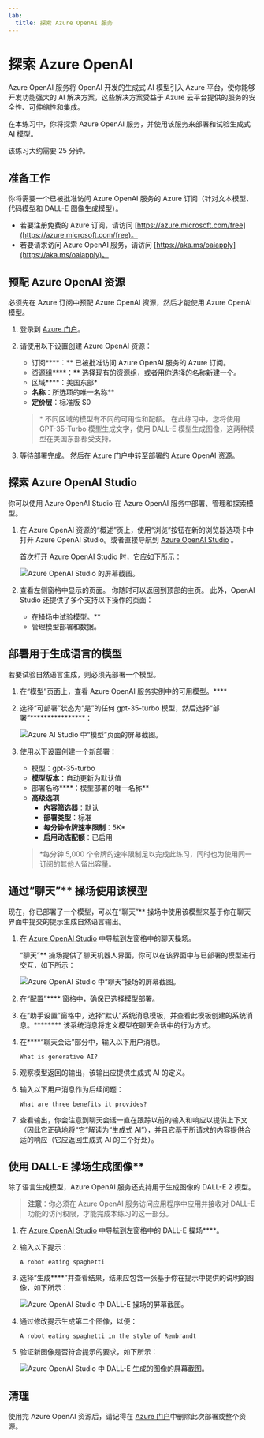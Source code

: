 ```yaml
---
lab:
  title: 探索 Azure OpenAI 服务
---
```


# 探索 Azure OpenAI

Azure OpenAI 服务将 OpenAI 开发的生成式 AI 模型引入 Azure 平台，使你能够开发功能强大的 AI 解决方案，这些解决方案受益于 Azure 云平台提供的服务的安全性、可伸缩性和集成。

在本练习中，你将探索 Azure OpenAI 服务，并使用该服务来部署和试验生成式 AI 模型。

该练习大约需要 25 分钟。

## 准备工作

你将需要一个已被批准访问 Azure OpenAI 服务的 Azure 订阅（针对文本模型、代码模型和 DALL-E 图像生成模型）。

- 若要注册免费的 Azure 订阅，请访问 [https://azure.microsoft.com/free](https://azure.microsoft.com/free)。
- 若要请求访问 Azure OpenAI 服务，请访问 [https://aka.ms/oaiapply](https://aka.ms/oaiapply)。

## 预配 Azure OpenAI 资源

必须先在 Azure 订阅中预配 Azure OpenAI 资源，然后才能使用 Azure OpenAI 模型。

1. 登录到 [Azure 门户](https://portal.azure.com)。
2. 请使用以下设置创建 Azure OpenAI 资源：
    - 订阅****：** 已被批准访问 Azure OpenAI 服务的 Azure 订阅。
    - 资源组****：** 选择现有的资源组，或者用你选择的名称新建一个。
    - 区域****：美国东部\*
    - **名称**：所选项的唯一名称**
    - **定价层**：标准版 S0

    > \* 不同区域的模型有不同的可用性和配额。 在此练习中，您将使用 GPT-35-Turbo 模型生成文字，使用 DALL-E 模型生成图像，这两种模型在美国东部都受支持。 

3. 等待部署完成。 然后在 Azure 门户中转至部署的 Azure OpenAI 资源。

## 探索 Azure OpenAI Studio

你可以使用 Azure OpenAI Studio 在 Azure OpenAI 服务中部署、管理和探索模型。

1. 在 Azure OpenAI 资源的“概述”页上，使用“浏览”按钮在新的浏览器选项卡中打开 Azure OpenAI Studio。或者直接导航到 [Azure OpenAI Studio](https://oai.azure.com/) 。

    首次打开 Azure OpenAI Studio 时，它应如下所示：

    ![Azure OpenAI Studio 的屏幕截图。](./media/generative-ai/ai-studio.png)

1. 查看左侧窗格中显示的页面。 你随时可以返回到顶部的主页。 此外，OpenAI Studio 还提供了多个支持以下操作的页面：
    - 在操场中试验模型。**
    - 管理模型部署和数据。

## 部署用于生成语言的模型

若要试验自然语言生成，则必须先部署一个模型。

1. 在“模型”页面上，查看 Azure OpenAI 服务实例中的可用模型。****
1. 选择“可部署”状态为“是”的任何 gpt-35-turbo 模型，然后选择“部署”****************：

    ![Azure AI Studio 中“模型”页面的屏幕截图。](./media/generative-ai/deploy-model.png)

1. 使用以下设置创建一个新部署：
    - 模型：gpt-35-turbo
    - **模型版本**：自动更新为默认值
    - 部署名称****：模型部署的唯一名称**
    - **高级选项**
        - **内容筛选器**：默认
        - **部署类型**：标准
        - **每分钟令牌速率限制**：5K\*
        - **启用动态配额**：已启用

    > \*每分钟 5,000 个令牌的速率限制足以完成此练习，同时也为使用同一订阅的其他人留出容量。

## 通过“聊天”** 操场使用该模型

现在，你已部署了一个模型，可以在“聊天”** 操场中使用该模型来基于你在聊天界面中提交的提示生成自然语言输出。

1. 在 [Azure OpenAI Studio](https://oai.azure.com/) 中导航到左窗格中的聊天操场。

    “聊天”** 操场提供了聊天机器人界面，你可以在该界面中与已部署的模型进行交互，如下所示：

    ![Azure OpenAI Studio 中“聊天”操场的屏幕截图。](./media/generative-ai/chat-playground.png)

1. 在“配置”**** 窗格中，确保已选择模型部署。
1. 在“助手设置”窗格中，选择“默认”系统消息模板，并查看此模板创建的系统消息。******** 该系统消息将定义模型在聊天会话中的行为方式。
1. 在****“聊天会话”部分中，输入以下用户消息。

    ```
   What is generative AI?
    ```

1. 观察模型返回的输出，该输出应提供生成式 AI 的定义。
1. 输入以下用户消息作为后续问题：

    ```
   What are three benefits it provides?
    ```

1. 查看输出，你会注意到聊天会话一直在跟踪以前的输入和响应以提供上下文（因此它正确地将“它”解读为“生成式 AI”），并且它基于所请求的内容提供合适的响应（它应返回生成式 AI 的三个好处）。

## 使用 DALL-E 操场生成图像**

除了语言生成模型，Azure OpenAI 服务还支持用于生成图像的 DALL-E 2 模型。

> **注意**：你必须在 Azure OpenAI 服务访问应用程序中应用并接收对 DALL-E 功能的访问权限，才能完成本练习的这一部分。

1. 在 [Azure OpenAI Studio](https://oai.azure.com/) 中导航到左窗格中的 DALL-E 操场****。
1. 输入以下提示：

    ```
    A robot eating spaghetti
    ```

1. 选择“生成****”并查看结果，结果应包含一张基于你在提示中提供的说明的图像，如下所示：

    ![Azure OpenAI Studio 中 DALL-E 操场的屏幕截图。](./media/generative-ai/dall-e-playground.png)

1. 通过修改提示生成第二个图像，以便：

    ```
    A robot eating spaghetti in the style of Rembrandt
    ```
1. 验证新图像是否符合提示的要求，如下所示：

    ![Azure OpenAI Studio 中 DALL-E 生成的图像的屏幕截图。](./media/generative-ai/dall-e-results.png)

## 清理

使用完 Azure OpenAI 资源后，请记得在 [Azure 门户](https://portal.azure.com/?azure-portal=true)中删除此次部署或整个资源。
